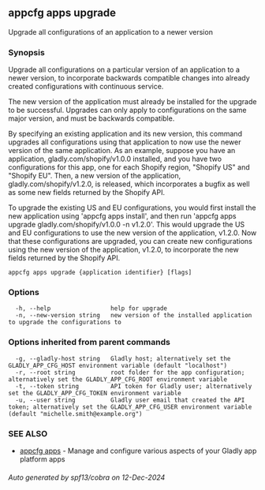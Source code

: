 ## appcfg apps upgrade

Upgrade all configurations of an application to a newer version

### Synopsis


Upgrade all configurations on a particular version of an application to a newer version, to incorporate
backwards compatible changes into already created configurations with continuous service.

The new version of the application must already be installed for the upgrade to be successful.
Upgrades can only apply to configurations on the same major version, and must be backwards compatible.

By specifying an existing application and its new version, this command upgrades all configurations
using that application to now use the newer version of the same application. As an example, 
suppose you have an application, gladly.com/shopify/v1.0.0 installed, and you have two configurations for this app,
one for each Shopify region, "Shopify US" and "Shopify EU". Then, a new version of the application, 
gladly.com/shopify/v1.2.0, is released, which incorporates a bugfix as well as some new fields returned by the Shopify API. 

To upgrade the existing US and EU configurations, you would first install the new application using 'appcfg apps install',
and then run 'appcfg apps upgrade gladly.com/shopify/v1.0.0 -n v1.2.0'. This would upgrade the US and EU configurations
to use the new version of the application, v1.2.0. Now that these configurations are upgraded, you can create new 
configurations using the new version of the application, v1.2.0, to incorporate the new fields returned by the Shopify API.


```
appcfg apps upgrade {application identifier} [flags]
```

### Options

```
  -h, --help                 help for upgrade
  -n, --new-version string   new version of the installed application to upgrade the configurations to
```

### Options inherited from parent commands

```
  -g, --gladly-host string   Gladly host; alternatively set the GLADLY_APP_CFG_HOST environment variable (default "localhost")
  -r, --root string          root folder for the app configuration; alternatively set the GLADLY_APP_CFG_ROOT environment variable
  -t, --token string         API token for Gladly user; alternatively set the GLADLY_APP_CFG_TOKEN environment variable
  -u, --user string          Gladly user email that created the API token; alternatively set the GLADLY_APP_CFG_USER environment variable (default "michelle.smith@example.org")
```

### SEE ALSO

* [appcfg apps](appcfg_apps.md)	 - Manage and configure various aspects of your Gladly app platform apps

###### Auto generated by spf13/cobra on 12-Dec-2024
